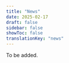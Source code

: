 ```yaml
---
title: "News"
date: 2025-02-17
draft: false
sidebar: false
showToc: false
translationKey: "news"
---
```


To be added.